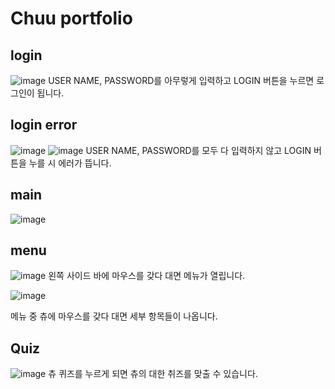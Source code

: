 # Chuu portfolio
## login
![image](https://user-images.githubusercontent.com/90454869/135754825-d9128ac0-efe0-43a4-bf79-5fd9910f1e36.png)
USER NAME, PASSWORD를 아무렇게 입력하고 LOGIN 버튼을 누르면 로그인이 됩니다.
## login error
![image](https://user-images.githubusercontent.com/90454869/135755198-cbf88604-a49f-4602-8bd6-ff22e4a1dcc4.png)
![image](https://user-images.githubusercontent.com/90454869/135755346-14e43ed7-2a7a-4351-9cd0-d22ba39d1ef2.png)
USER NAME, PASSWORD를 모두 다 입력하지 않고 LOGIN 버튼을 누를 시 에러가 뜹니다.
## main
![image](https://user-images.githubusercontent.com/90454869/135756251-c4980a17-84b8-4ea7-b556-b9ff9261fe46.png)
## menu
![image](https://user-images.githubusercontent.com/90454869/135756396-e7ee1890-f31b-4025-8111-2d5b207af04e.png)
왼쪽 사이드 바에 마우스를 갖다 대면 메뉴가 열립니다.

![image](https://user-images.githubusercontent.com/90454869/135756647-21e5afeb-b875-4169-a203-38793159ecc2.png)

메뉴 중 츄에 마우스를 갖다 대면 세부 항목들이 나옵니다.
## Quiz
![image](https://user-images.githubusercontent.com/90454869/135756736-baad9c19-a25c-4913-a766-7532fabd235d.png)
츄 퀴즈를 누르게 되면 츄의 대한 취즈를 맞출 수 있습니다.








